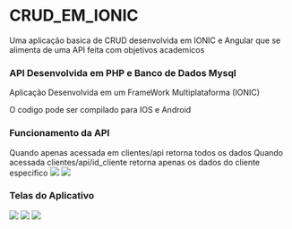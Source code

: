 # CRUD_EM_IONIC
Uma aplicação basica de CRUD desenvolvida em IONIC e Angular que se alimenta de uma API feita com objetivos academicos

<h3>API Desenvolvida em PHP e Banco de Dados Mysql</h3> 

Aplicação Desenvolvida em um FrameWork Multiplataforma (IONIC) 

O codigo pode ser compilado para IOS e Android

<h3>Funcionamento da API</h3>
Quando apenas acessada em clientes/api retorna todos os dados
Quando acessada clientes/api/id_cliente retorna apenas os dados do cliente especifico 
<img src="https://raw.githubusercontent.com/lucasAlcp/CRUD_EM_IONIC/main/crud_ionic_images/API1.jpeg">
<img src="https://raw.githubusercontent.com/lucasAlcp/CRUD_EM_IONIC/main/crud_ionic_images/API2.jpeg">

<h3>Telas do Aplicativo</h3>
<img src ="https://raw.githubusercontent.com/lucasAlcp/CRUD_EM_IONIC/main/crud_ionic_images/Tela_inicio.jpeg"></img>
<img src="https://raw.githubusercontent.com/lucasAlcp/CRUD_EM_IONIC/main/crud_ionic_images/Tela_cadastro.jpeg"></img>
<img src="https://raw.githubusercontent.com/lucasAlcp/CRUD_EM_IONIC/main/crud_ionic_images/tela_slide.jpeg"></img>





